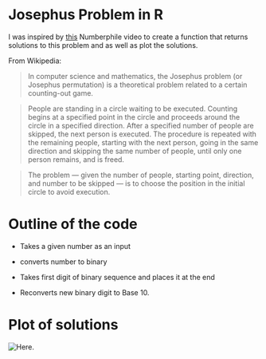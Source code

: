 # Josephus Problem in R

I was inspired by [this](https://www.youtube.com/watch?v=uCsD3ZGzMgE) Numberphile video to create a function that returns solutions to this problem and as well as plot the solutions.

From Wikipedia:

> In computer science and mathematics, the Josephus problem (or Josephus permutation) is a theoretical problem related to a certain counting-out game.

> People are standing in a circle waiting to be executed. Counting begins at a specified point in the circle and proceeds around the circle in a specified direction. After a specified number of people are skipped, the next person is executed. The procedure is repeated with the remaining people, starting with the next person, going in the same direction and skipping the same number of people, until only one person remains, and is freed.

> The problem — given the number of people, starting point, direction, and number to be skipped — is to choose the position in the initial circle to avoid execution.    
  
# Outline of the code

* Takes a given number as an input

* converts number to binary

* Takes first digit of binary sequence and places it at the end

* Reconverts new binary digit to Base 10.

# Plot of solutions

![Here.](https://{http://i.imgur.com/U73Nbod.png})




